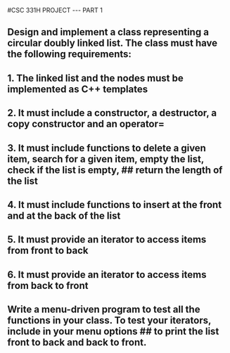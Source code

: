 
#CSC 331H        PROJECT    ---       PART 1       


## Design and implement a class representing a circular doubly linked list. The class must have the following requirements:

## 1.	The linked list and the nodes must be implemented as  C++ templates
## 2.	It must include a constructor, a destructor, a copy constructor and an operator=
## 3.	It must include functions to delete a given item, search for a given item, empty the list, check if the list is empty, ## return the length of the list 
## 4.	It must include functions to insert at the front and at the back of the list
## 5.	It must provide an iterator to access items from front to back
## 6.	It must provide an iterator to access items from back to front


## Write a menu-driven program to test all the functions in your class. To test your iterators, include in your menu options ## to print the list front to back and back to front.
